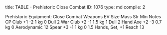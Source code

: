 title:          TABLE - Prehistoric Close Combat
ID:             1076
type:           md
compile:        2



Prehistoric Equipment: Close Combat Weapons
EV	Size	Mass	Str Min	Notes	CP
Club	+1	-2	1 kg	0	Dull	2
War Club	+2	-1	1.5 kg	1	Dull	2
Hand Axe	+2	-3	0.7 kg	0	Aerodynamic	12
Spear	+3	-1	1 kg	0	1.5 Hands, Set, +1 Reach	13
